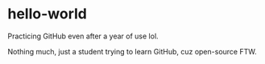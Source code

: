# hello-world
Practicing GitHub even after a year of use lol.

Nothing much, just a student trying to learn GitHub, cuz open-source FTW.
